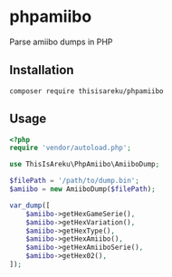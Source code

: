 # phpamiibo
Parse amiibo dumps in PHP

## Installation
```
composer require thisisareku/phpamiibo
```
## Usage
```php
<?php
require 'vendor/autoload.php';

use ThisIsAreku\PhpAmiibo\AmiiboDump;

$filePath = '/path/to/dump.bin';
$amiibo = new AmiiboDump($filePath);

var_dump([
    $amiibo->getHexGameSerie(),
    $amiibo->getHexVariation(),
    $amiibo->getHexType(),
    $amiibo->getHexAmiibo(),
    $amiibo->getHexAmiiboSerie(),
    $amiibo->getHex02(),
]);
```